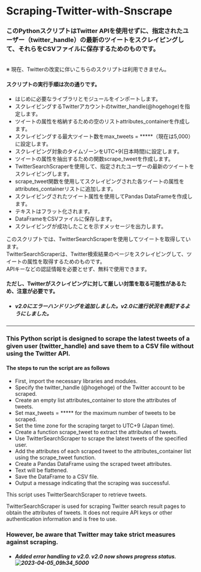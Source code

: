 # Scraping-Twitter-with-Snscrape
### このPythonスクリプトはTwitter APIを使用せずに、指定されたユーザー（twitter_handle）の最新のツイートをスクレイピングして、それらをCSVファイルに保存するためのものです。
<br>
※ 現在、Twitterの改変に伴いこちらのスクリプトは利用できません。<br>

#### スクリプトの実行手順は次の通りです。

- はじめに必要なライブラリとモジュールをインポートします。
- スクレイピングするTwitterアカウントのtwitter_handle(@hogehoge)を指定します。
- ツイートの属性を格納するための空のリストattributes_containerを作成します。
- スクレイピングする最大ツイート数をmax_tweets = *****（現在は5,000）に設定します。
- スクレイピング対象のタイムゾーンをUTC+9(日本時間)に設定します。
- ツイートの属性を抽出するための関数scrape_tweetを作成します。
- TwitterSearchScraperを使用して、指定されたユーザーの最新のツイートをスクレイピングします。
- scrape_tweet関数を使用してスクレイピングされた各ツイートの属性をattributes_containerリストに追加します。
- スクレイピングされたツイート属性を使用してPandas DataFrameを作成します。
- テキストはフラット化されます。
- DataFrameをCSVファイルに保存します。
- スクレイピングが成功したことを示すメッセージを出力します。

このスクリプトでは、TwitterSearchScraperを使用してツイートを取得しています。<br>TwitterSearchScraperは、Twitter検索結果のページをスクレイピングして、ツイートの属性を取得するためのものです。<br>APIキーなどの認証情報を必要とせず、無料で使用できます。<br>

#### ただし、Twitterがスクレイピングに対して厳しい対策を取る可能性があるため、注意が必要です。
- ##### v2.0にエラーハンドリングを追加しました。v2.0に進行状況を表記するようにしました。
*************************************************************************************************************************************************************************

### This Python script is designed to scrape the latest tweets of a given user (twitter_handle) and save them to a CSV file without using the Twitter API.<br>

#### The steps to run the script are as follows

- First, import the necessary libraries and modules.
- Specify the twitter_handle (@hogehoge) of the Twitter account to be scraped.
- Create an empty list attributes_container to store the attributes of tweets.
- Set max_tweets = ***** for the maximum number of tweets to be scraped.
- Set the time zone for the scraping target to UTC+9 (Japan time).
- Create a function scrape_tweet to extract the attributes of tweets.
- Use TwitterSearchScraper to scrape the latest tweets of the specified user.
- Add the attributes of each scraped tweet to the attributes_container list using the scrape_tweet function.
- Create a Pandas DataFrame using the scraped tweet attributes.
- Text will be flattened.
- Save the DataFrame to a CSV file.
- Output a message indicating that the scraping was successful.

This script uses TwitterSearchScraper to retrieve tweets.

TwitterSearchScraper is used for scraping Twitter search result pages to obtain the attributes of tweets.
It does not require API keys or other authentication information and is free to use.

### However, be aware that Twitter may take strict measures against scraping.
- ##### Added error handling to v2.0. v2.0 now shows progress status.![2023-04-05_09h34_5000](https://user-images.githubusercontent.com/71259928/231039348-c34d085c-a813-4b8d-877b-14e9a45f7dc7.png)

